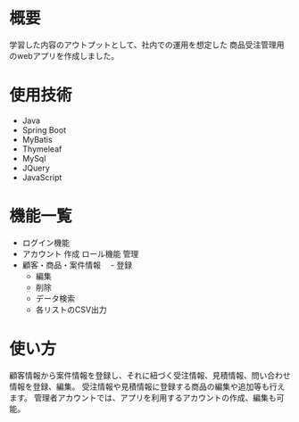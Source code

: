 # 概要
学習した内容のアウトプットとして、社内での運用を想定した
商品受注管理用のwebアプリを作成しました。

# 使用技術
- Java
- Spring Boot
- MyBatis
- Thymeleaf
- MySql
- JQuery
- JavaScript

# 機能一覧
- ログイン機能
- アカウント
  作成
  ロール機能
  管理
- 顧客・商品・案件情報
　- 登録
  - 編集
  - 削除
  - データ検索
  - 各リストのCSV出力

# 使い方
顧客情報から案件情報を登録し、それに紐づく受注情報、見積情報、問い合わせ情報を登録、編集。
受注情報や見積情報に登録する商品の編集や追加等も行えます。
管理者アカウントでは、アプリを利用するアカウントの作成、編集も可能。
